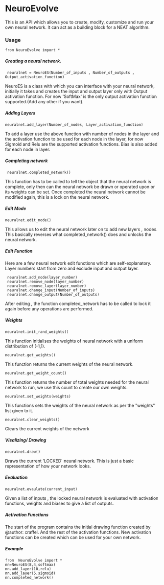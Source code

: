 # NeuroEvolve
This is an API which allows you to create, modify, customize and run your own neural network. It can act as a building block for a NEAT algorithm.

### Usage

`from NeuroEvolve import *`

##### Creating a neural network.

` neuralnet = NeuroES(Number_of_inputs , Number_of_outputs , Output_activation_function)`

NeuroES is a class with which you can interface with your neural network, initially it takes and creates the input and output layer only with Output activation function. For now 'SoftMax' is the only output activation function supported.(Add any other if you want).

##### Adding Layers

` neuralnet.add_layer(Number_of_nodes, Layer_activation_function) `

To add a layer use the above function with number of nodes in the layer and the activation function to be used for each node in the layer, for now Sigmoid and Relu are the supported activation functions. Bias is also added for each node in layer.

##### Completing network

` neuralnet.completed_network()`

This function has to be called to tell the object that the neural network is complete, only then can the neural network be drawn or operated upon or its weights can be set. Once completed the neural network cannot be modified again, this is a lock on the neural network.

##### Edit Mode

` neuralnet.edit_mode() `

This allows us to edit the neural network later on to add new layers , nodes. This basically reverses what completed_network() does and unlocks the neural network.

##### Edit Function

Here are a few neural network edit functions which are self-explanatory.
Layer numbers start from zero and exclude input and output layer.

```
 neuralnet.add_node(layer_number)
 neuralnet.remove_node(layer_number) 
 neuralnet.remove_layer(layer_number) 
 neuralnet.change_input(Number_of_inputs) 
 neuralnet.change_output(Number_of_outputs) 
```

After editing , the function completed_network has to be called to lock it again before any operations are performed.

##### Weights

` neuralnet.init_rand_weights() `

This function initialises the weights of neural network with a uniform distribution of (-1,1).

` neuralnet.get_weights() `

This function returns the current weights of the neural network.

` neuralnet.get_weight_count() `

This function returns the number of total weights needed for the neural network to run, we use this count to create our own weights.

` neuralnet.set_weights(weights) `

This functions sets the weights of the neural network as per the "weights" list given to it.

` neuralnet.clear_weights() `

Clears the current weights of the network


##### Visalizing/ Drawing

` neuralnet.draw() `

Draws the current 'LOCKED' neural network. This is just a basic representation of how your network looks.


##### Evaluation

` neuralnet.evaulate(current_input) `

Given a list of inputs , the locked neural network is evaluated with activation functions, weights and biases to give a list of outputs. 


##### Activation Functions

The start of the program contains the initial drawing function created by @author: craffel.
And the rest of the activation functions. New activation functions can be created which can be used for your own network.

##### Example

```
from  NeuroEvolve import *
nn=NeuroES(8,4,softmax)
nn.add_layer(10,relu)
nn.add_layer(5,sigmoid)
nn.completed_network()
```

